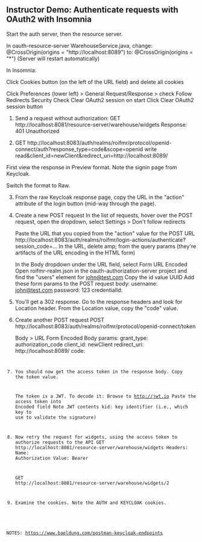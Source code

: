 ## Instructor Demo: Authenticate requests with OAuth2 with Insomnia

Start the auth server, then the resource server.

In oauth-resource-server WarehouseService.java, change:
	@CrossOrigin(origins = "http://localhost:8089")
to:
	@CrossOrigin(origins = "*")
(Server will restart automatically)

In Insomnia: 

Click Cookies button (on the left of the URL field) and delete all cookies

Click Preferences (lower left) > General 
	Request/Response > check Follow Redirects
	Security
		Check Clear OAuth2 session on start
		Click Clear OAuth2 session button

1. Send a request without authorization:
	GET http://localhost:8081/resource-server/warehouse/widgets
		Response: 401 Unauthorized

2. GET http://localhost:8083/auth/realms/roifmr/protocol/openid-connect/auth?response_type=code&scope=openid write read&client_id=newClient&redirect_uri=http://localhost:8089/

First view the response in Preview format. Note the signin page from Keycloak.

Switch the format to Raw.

3. From the raw Keycloak response page, copy the URL in the "action" attribute of the login button (mid-way through the page).

4. Create a new POST request
	In the list of requests, hover over the POST request, open the dropdown, select Settings > Don't follow redirects

	Paste the URL that you copied from the "action" value for the POST URL
	http://localhost:8083/auth/realms/roifmr/login-actions/authenticate?session_code=...
		In the URL, delete amp; from the query params (they're artifacts of the URL encoding in the HTML form)
	
	In the Body dropdown under the URL field, select Form URL Encoded
		Open roifmr-realm.json in the oauth-authorization-server project and find the "users" element for john@test.com
		Copy the id value UUID
		Add these form params to the POST request body:
			username: john@test.com
			password: 123
			credentialId: <id from roifmr-realm.json> 

5. You'll get a 302 response. Go to the response headers and look for Location header. 
	From the Location value, copy the "code" value.

6. Create another POST request
	POST http://localhost:8083/auth/realms/roifmr/protocol/openid-connect/token

	Body > URL Form Encoded
	Body params:
		grant_type: authorization_code
		client_id: newClient
		redirect_uri: http://localhost:8089/
		code: <code value from previous step>
	
7. You should now get the access token in the response body. Copy the token value.

	The token is a JWT. To decode it:
		Browse to http://jwt.io
		Paste the access token into Encoded field
		Note JWT contents
			kid: key identifier (i.e., which key to use to validate the signature)

8. Now retry the request for widgets, using the access token to authorize requests to the API
	GET http://localhost:8081/resource-server/warehouse/widgets
	Headers:
		Name: Authorization
		Value: Bearer <access-token>
	
	GET http://localhost:8081/resource-server/warehouse/widgets/2
	
9. Examine the cookies. Note the AUTH and KEYCLOAK cookies.
	
NOTES:
https://www.baeldung.com/postman-keycloak-endpoints
